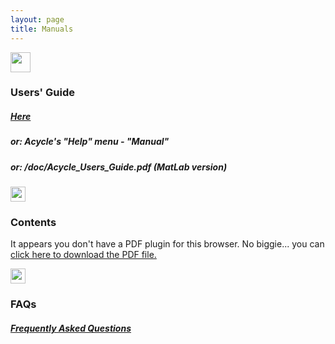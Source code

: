 ```yaml
---
layout: page
title: Manuals
--- 
```

<section id = "guide">
        <div class ="divider"></div>
            <div class="heading">
                <img src="https://img.icons8.com/ios/50/000000/user-manual.png" height="32" width="32">
                <br />
                <h3>Users' Guide</h3>
            </div>
            <div class = "container">
                <p><h5> <a href ="/docs/Acycle_Users_Guide.pdf"> Here </a> </h5></p>
                <p><h5> or:  Acycle's "Help" menu - "Manual" </h5></p>
                <p><h5> or:    /doc/Acycle_Users_Guide.pdf  (MatLab version)</h5></p>
            </div>
</section>
<section id = "guide">
            <div class ="divider"></div>
            <div class="heading">
                <img src="https://img.icons8.com/metro/26/000000/overview-pages-4.png" height="24" width="24">
                <br />
                <h3>Contents</h3>
            </div>
           <object data="/docs/Acycle_Users_Guide_contents.pdf" type="application/pdf" width="800" height="780">
                 <p>It appears you don't have a PDF plugin for this browser.
                 No biggie... you can <a href="/docs/Acycle_Users_Guide_contents.pdf">click here to
                 download the PDF file.</a></p>
           </object>
</section>
<section id = "guide">
            <div class ="divider"></div>
            <div class="heading">
                <img src="https://img.icons8.com/fluent-systems-filled/26/000000/faq.png" height="24" width="24">
                <br />
                <h3>FAQs</h3>
                <p><h5> <a href ="https://github.com/mingsongli/acycle/issues" target="_blank" rel="noopener noreferrer"> Frequently Asked Questions </a> </h5></p>
            </div>
            
</section>
